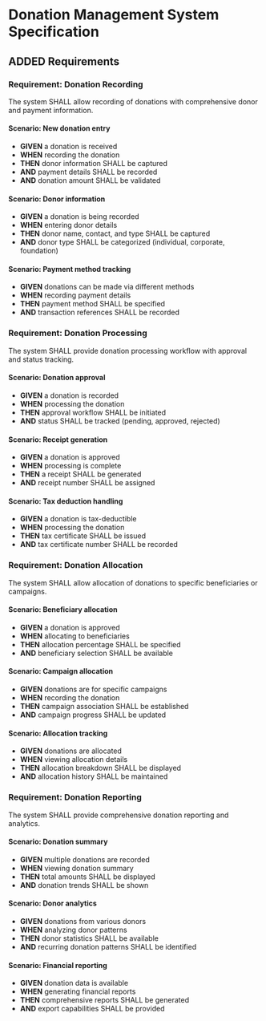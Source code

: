 # Donation Management System Specification

## ADDED Requirements

### Requirement: Donation Recording
The system SHALL allow recording of donations with comprehensive donor and payment information.

#### Scenario: New donation entry
- **GIVEN** a donation is received
- **WHEN** recording the donation
- **THEN** donor information SHALL be captured
- **AND** payment details SHALL be recorded
- **AND** donation amount SHALL be validated

#### Scenario: Donor information
- **GIVEN** a donation is being recorded
- **WHEN** entering donor details
- **THEN** donor name, contact, and type SHALL be captured
- **AND** donor type SHALL be categorized (individual, corporate, foundation)

#### Scenario: Payment method tracking
- **GIVEN** donations can be made via different methods
- **WHEN** recording payment details
- **THEN** payment method SHALL be specified
- **AND** transaction references SHALL be recorded

### Requirement: Donation Processing
The system SHALL provide donation processing workflow with approval and status tracking.

#### Scenario: Donation approval
- **GIVEN** a donation is recorded
- **WHEN** processing the donation
- **THEN** approval workflow SHALL be initiated
- **AND** status SHALL be tracked (pending, approved, rejected)

#### Scenario: Receipt generation
- **GIVEN** a donation is approved
- **WHEN** processing is complete
- **THEN** a receipt SHALL be generated
- **AND** receipt number SHALL be assigned

#### Scenario: Tax deduction handling
- **GIVEN** a donation is tax-deductible
- **WHEN** processing the donation
- **THEN** tax certificate SHALL be issued
- **AND** tax certificate number SHALL be recorded

### Requirement: Donation Allocation
The system SHALL allow allocation of donations to specific beneficiaries or campaigns.

#### Scenario: Beneficiary allocation
- **GIVEN** a donation is approved
- **WHEN** allocating to beneficiaries
- **THEN** allocation percentage SHALL be specified
- **AND** beneficiary selection SHALL be available

#### Scenario: Campaign allocation
- **GIVEN** donations are for specific campaigns
- **WHEN** recording the donation
- **THEN** campaign association SHALL be established
- **AND** campaign progress SHALL be updated

#### Scenario: Allocation tracking
- **GIVEN** donations are allocated
- **WHEN** viewing allocation details
- **THEN** allocation breakdown SHALL be displayed
- **AND** allocation history SHALL be maintained

### Requirement: Donation Reporting
The system SHALL provide comprehensive donation reporting and analytics.

#### Scenario: Donation summary
- **GIVEN** multiple donations are recorded
- **WHEN** viewing donation summary
- **THEN** total amounts SHALL be displayed
- **AND** donation trends SHALL be shown

#### Scenario: Donor analytics
- **GIVEN** donations from various donors
- **WHEN** analyzing donor patterns
- **THEN** donor statistics SHALL be available
- **AND** recurring donation patterns SHALL be identified

#### Scenario: Financial reporting
- **GIVEN** donation data is available
- **WHEN** generating financial reports
- **THEN** comprehensive reports SHALL be generated
- **AND** export capabilities SHALL be provided

